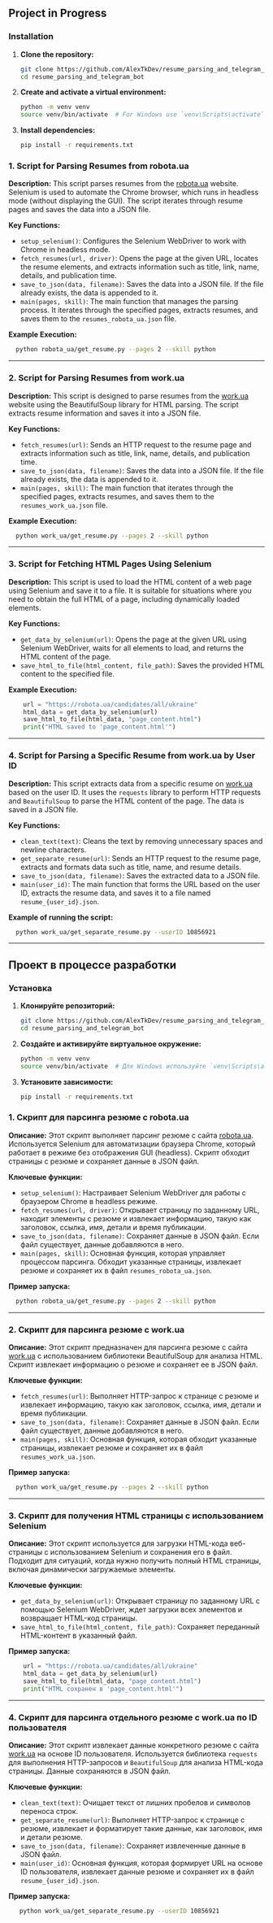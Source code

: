 ## Project in Progress

### Installation
1. **Clone the repository:**
   ```bash
   git clone https://github.com/AlexTkDev/resume_parsing_and_telegram_bot.git
   cd resume_parsing_and_telegram_bot
   ```

2. **Create and activate a virtual environment:**
   ```bash
   python -m venv venv
   source venv/bin/activate  # For Windows use `venv\Scripts\activate`
   ```

3. **Install dependencies:**
   ```bash
   pip install -r requirements.txt
   ```

### 1. Script for Parsing Resumes from robota.ua
**Description:**
This script parses resumes from the [robota.ua](https://robota.ua) website. Selenium is used to automate the Chrome browser, which runs in headless mode (without displaying the GUI). The script iterates through resume pages and saves the data into a JSON file.

**Key Functions:**

- `setup_selenium()`: Configures the Selenium WebDriver to work with Chrome in headless mode.
- `fetch_resumes(url, driver)`: Opens the page at the given URL, locates the resume elements, and extracts information such as title, link, name, details, and publication time.
- `save_to_json(data, filename)`: Saves the data into a JSON file. If the file already exists, the data is appended to it.
- `main(pages, skill)`: The main function that manages the parsing process. It iterates through the specified pages, extracts resumes, and saves them to the `resumes_robota_ua.json` file.

**Example Execution:**

```bash
  python robota_ua/get_resume.py --pages 2 --skill python
```

---

### 2. Script for Parsing Resumes from work.ua
**Description:**
This script is designed to parse resumes from the [work.ua](https://work.ua) website using the BeautifulSoup library for HTML parsing. The script extracts resume information and saves it into a JSON file.

**Key Functions:**

- `fetch_resumes(url)`: Sends an HTTP request to the resume page and extracts information such as title, link, name, details, and publication time.
- `save_to_json(data, filename)`: Saves the data into a JSON file. If the file already exists, the data is appended to it.
- `main(pages, skill)`: The main function that iterates through the specified pages, extracts resumes, and saves them to the `resumes_work_ua.json` file.

**Example Execution:**

```bash
  python work_ua/get_resume.py --pages 2 --skill python
```

---

### 3. Script for Fetching HTML Pages Using Selenium
**Description:**
This script is used to load the HTML content of a web page using Selenium and save it to a file. It is suitable for situations where you need to obtain the full HTML of a page, including dynamically loaded elements.

**Key Functions:**

- `get_data_by_selenium(url)`: Opens the page at the given URL using Selenium WebDriver, waits for all elements to load, and returns the HTML content of the page.
- `save_html_to_file(html_content, file_path)`: Saves the provided HTML content to the specified file.

**Example Execution:**

```python
    url = "https://robota.ua/candidates/all/ukraine"
    html_data = get_data_by_selenium(url)
    save_html_to_file(html_data, "page_content.html")
    print("HTML saved to 'page_content.html'")
```

---

### 4. Script for Parsing a Specific Resume from work.ua by User ID
**Description:**
This script extracts data from a specific resume on [work.ua](https://work.ua) based on the user ID. It uses the `requests` library to perform HTTP requests and `BeautifulSoup` to parse the HTML content of the page. The data is saved in a JSON file.

**Key Functions:**

- `clean_text(text)`: Cleans the text by removing unnecessary spaces and newline characters.
- `get_separate_resume(url)`: Sends an HTTP request to the resume page, extracts and formats data such as title, name, and resume details.
- `save_to_json(data, filename)`: Saves the extracted data to a JSON file.
- `main(user_id)`: The main function that forms the URL based on the user ID, extracts the resume data, and saves it to a file named `resume_{user_id}.json`.

**Example of running the script:**

```bash
  python work_ua/get_separate_resume.py --userID 10856921
```

***

## Проект в процессе разработки

### Установка
1. **Клонируйте репозиторий:**
   ```bash
   git clone https://github.com/AlexTkDev/resume_parsing_and_telegram_bot.git
   cd resume_parsing_and_telegram_bot
   ```

2. **Создайте и активируйте виртуальное окружение:**
   ```bash
   python -m venv venv
   source venv/bin/activate  # Для Windows используйте `venv\Scripts\activate`
   ```

3. **Установите зависимости:**
   ```bash
   pip install -r requirements.txt
   ```

### 1. Скрипт для парсинга резюме с robota.ua
**Описание:**
Этот скрипт выполняет парсинг резюме с сайта [robota.ua](https://robota.ua). Используется Selenium
для автоматизации браузера Chrome, который работает в режиме без отображения GUI (headless). Скрипт
обходит страницы с резюме и сохраняет данные в JSON файл.

**Ключевые функции:**

- `setup_selenium()`: Настраивает Selenium WebDriver для работы с браузером Chrome в headless
  режиме.
- `fetch_resumes(url, driver)`: Открывает страницу по заданному URL, находит элементы с резюме и
  извлекает информацию, такую как заголовок, ссылка, имя, детали и время публикации.
- `save_to_json(data, filename)`: Сохраняет данные в JSON файл. Если файл существует, данные
  добавляются в него.
- `main(pages, skill)`: Основная функция, которая управляет процессом парсинга. Обходит указанные
  страницы, извлекает резюме и сохраняет их в файл `resumes_robota_ua.json`.

**Пример запуска:**

```bash
  python robota_ua/get_resume.py --pages 2 --skill python
```

---

### 2. Скрипт для парсинга резюме с work.ua
**Описание:**
Этот скрипт предназначен для парсинга резюме с сайта [work.ua](https://work.ua) с использованием
библиотеки BeautifulSoup для анализа HTML. Скрипт извлекает информацию о резюме и сохраняет ее в
JSON файл.

**Ключевые функции:**

- `fetch_resumes(url)`: Выполняет HTTP-запрос к странице с резюме и извлекает информацию, такую как
  заголовок, ссылка, имя, детали и время публикации.
- `save_to_json(data, filename)`: Сохраняет данные в JSON файл. Если файл существует, данные
  добавляются в него.
- `main(pages, skill)`: Основная функция, которая обходит указанные страницы, извлекает резюме и
  сохраняет их в файл `resumes_work_ua.json`.

**Пример запуска:**

```bash
  python work_ua/get_resume.py --pages 2 --skill python
```

---

### 3. Скрипт для получения HTML страницы с использованием Selenium
**Описание:**
Этот скрипт используется для загрузки HTML-кода веб-страницы с использованием Selenium и сохранения
его в файл. Подходит для ситуаций, когда нужно получить полный HTML страницы, включая динамически
загружаемые элементы.

**Ключевые функции:**

- `get_data_by_selenium(url)`: Открывает страницу по заданному URL с помощью Selenium WebDriver,
  ждет загрузки всех элементов и возвращает HTML-код страницы.
- `save_html_to_file(html_content, file_path)`: Сохраняет переданный HTML-контент в указанный файл.

**Пример запуска:**

```python
    url = "https://robota.ua/candidates/all/ukraine"
    html_data = get_data_by_selenium(url)
    save_html_to_file(html_data, "page_content.html")
    print("HTML сохранен в 'page_content.html'")
```

---

### 4. Скрипт для парсинга отдельного резюме с work.ua по ID пользователя
**Описание:**
Этот скрипт извлекает данные конкретного резюме с сайта [work.ua](https://work.ua) на основе ID пользователя. Используется библиотека `requests` для выполнения HTTP-запросов и `BeautifulSoup` для анализа HTML-кода страницы. Данные сохраняются в JSON файл.

**Ключевые функции:**

- `clean_text(text)`: Очищает текст от лишних пробелов и символов переноса строк.
- `get_separate_resume(url)`: Выполняет HTTP-запрос к странице с резюме, извлекает и форматирует такие данные, как заголовок, имя и детали резюме.
- `save_to_json(data, filename)`: Сохраняет извлеченные данные в JSON файл.
- `main(user_id)`: Основная функция, которая формирует URL на основе ID пользователя, извлекает данные резюме и сохраняет их в файл `resume_{user_id}.json`.

**Пример запуска:**

```bash
   python work_ua/get_separate_resume.py --userID 10856921
```